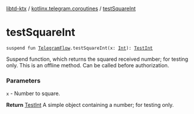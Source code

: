 [libtd-ktx](../index.md) / [kotlinx.telegram.coroutines](index.md) / [testSquareInt](./test-square-int.md)

# testSquareInt

`suspend fun `[`TelegramFlow`](../kotlinx.telegram.core/-telegram-flow/index.md)`.testSquareInt(x: `[`Int`](https://kotlinlang.org/api/latest/jvm/stdlib/kotlin/-int/index.html)`): `[`TestInt`](https://tdlibx.github.io/td/docs/org/drinkless/td/libcore/telegram/TdApi/TestInt.html)

Suspend function, which returns the squared received number; for testing only. This is an offline
method. Can be called before authorization.

### Parameters

`x` - Number to square.

**Return**
[TestInt](https://tdlibx.github.io/td/docs/org/drinkless/td/libcore/telegram/TdApi/TestInt.html) A simple object containing a number; for testing only.

